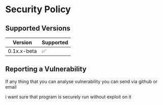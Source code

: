 # Security Policy

## Supported Versions

| Version | Supported          |
| ------- | ------------------ |
| 0.1x.x-beta | :white_check_mark: |

## Reporting a Vulnerability

If any thing that you can analyse vulnerability you can send via github or email

i want sure that program is securely run without exploit on it
